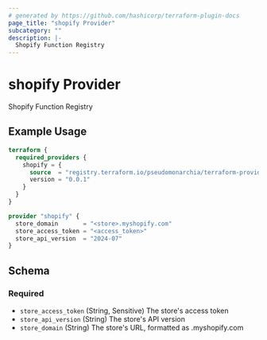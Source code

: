 ```yaml
---
# generated by https://github.com/hashicorp/terraform-plugin-docs
page_title: "shopify Provider"
subcategory: ""
description: |-
  Shopify Function Registry
---
```


# shopify Provider

Shopify Function Registry

## Example Usage

```terraform
terraform {
  required_providers {
    shopify = {
      source  = "registry.terraform.io/pseudomonarchia/terraform-provider-shopify"
      version = "0.0.1"
    }
  }
}

provider "shopify" {
  store_domain       = "<store>.myshopify.com"
  store_access_token = "<access_token>"
  store_api_version  = "2024-07"
}
```

<!-- schema generated by tfplugindocs -->
## Schema

### Required

- `store_access_token` (String, Sensitive) The store's access token
- `store_api_version` (String) The store's API version
- `store_domain` (String) The store's URL, formatted as <storename>.myshopify.com
